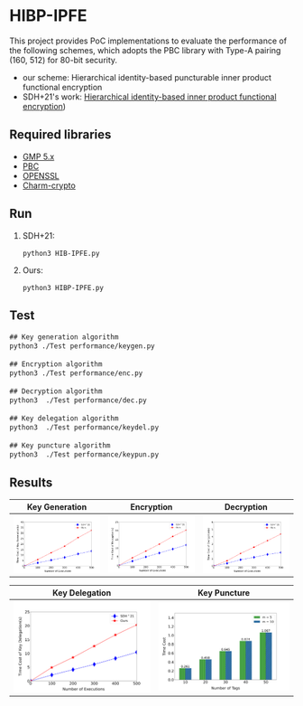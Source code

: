 # HIBP-IPFE
This project provides PoC implementations to evaluate the performance of the following schemes, which adopts the PBC library with Type-A pairing (160, 512) for 80-bit security.

- our scheme: Hierarchical identity-based puncturable inner product functional encryption
- SDH+21's work: [Hierarchical identity-based inner product functional encryption](https://doi.org/10.1016/j.ins.2021.05.062))


## Required libraries

- [GMP 5.x](http://gmplib.org/)
- [PBC](http://crypto.stanford.edu/pbc/news.html)
- [OPENSSL](http://www.openssl.org/)
- [Charm-crypto](https://jhuisi.github.io/charm/install_source.html)

## Run

1. SDH+21:

   ```
   python3 HIB-IPFE.py
   ```

2. Ours:

   ```
   python3 HIBP-IPFE.py
   ```

## Test

```
## Key generation algorithm
python3 ./Test performance/keygen.py

## Encryption algorithm
python3 ./Test performance/enc.py

## Decryption algorithm
python3  ./Test performance/dec.py

## Key delegation algorithm
python3  ./Test performance/keydel.py

## Key puncture algorithm
python3  ./Test performance/keypun.py
```

## Results


|   Key Generation  |   Encryption    |   Decryption   |
| ----------------- | --------------------- | ------------------- |
| ![keygen](./keygen.png) | ![enc](./enc.png) | ![dec](./dec.png) |

|   Key Delegation  |      Key Puncture     | 
| ----------------- | --------------------- |
| ![keydel](./keydel.png) | ![keypun](./keypun.png) |
